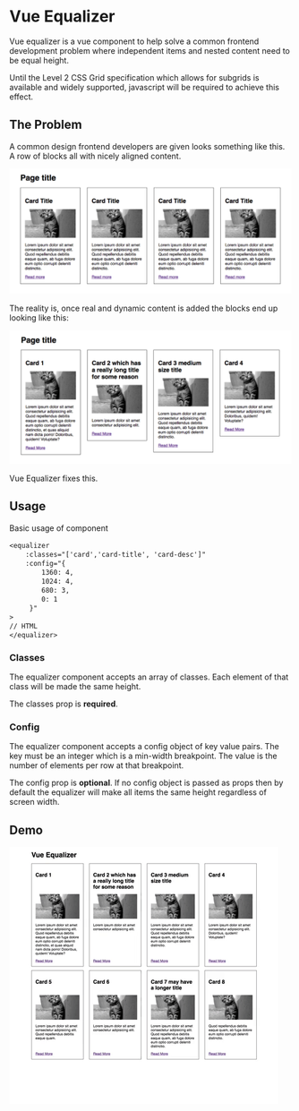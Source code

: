 # Vue Equalizer

Vue equalizer is a vue component to help solve a common frontend development problem where independent items and nested content need to be equal height.

Until the Level 2 CSS Grid specification which allows for subgrids is available and widely supported, javascript will be required to achieve this effect.

## The Problem

A common design frontend developers are given looks something like this. A row of blocks all with nicely aligned content.

![](public/assets/img/design.png?raw=true)

The reality is, once real and dynamic content is added the blocks end up looking like this:

![](public/assets/img/reality.png?raw=true)

Vue Equalizer fixes this.

## Usage

Basic usage of component

```
<equalizer
    :classes="['card','card-title', 'card-desc']"
    :config="{
        1360: 4,
        1024: 4,
        680: 3,
        0: 1
     }"
>
// HTML
</equalizer>
```

### Classes

The equalizer component accepts an array of classes. Each element of that class will be made the same height.

The classes prop is **required**.

### Config

The equalizer component accepts a config object of key value pairs. The key must be an integer which is a min-width breakpoint. The value is the number of elements per row at that breakpoint.

The config prop is **optional**. If no config object is passed as props then by default the equalizer will make all items the same height regardless of screen width.

## Demo

![](public/assets/img/equalizer.gif?raw=true)
